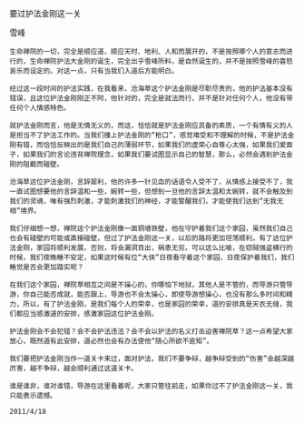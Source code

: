要过护法金刚这一关

雪峰


    生命禅院的一切，完全是顺应道，顺应天时、地利、人和而展开的，不是按照哪个人的意志而进行的，生命禅院护法大金刚的诞生，完全出乎雪峰所料，是自然诞生的，并不是按照雪峰的喜怒哀乐而设定的。对这一点，只有当我们入道后方能明白。

    经过这一段时间的护法实践，在我看来，沧海草这个护法金刚是尽职尽责的，他的护法基本没有错误，且这位护法金刚刚正不阿，他针对的，完全是就法而行，并不是针对任何个人，他没有带任何个人情感特色。

    就护法金刚而言，他是无情无义的，而这，恰恰就是护法金刚应具备的素质，一个有情有义的人是担当不了护法工作的。当我们撞上护法金刚的“枪口”，感觉难受和不理解的时候，不是护法金刚有错，而恰恰反映出的是我们自己的薄弱环节，如果我们的虚荣心自尊心太强，如果我们爱面子，如果我们的言论违背禅院理念，如果我们要试图显示自己的智慧，那么，必然会遇到护法金刚的阻截而碰壁。

    沧海草这位护法金刚，言辞犀利，他的许多一针见血的话语令人受不了，从情感上接受不了，我一直试图想要他的言辞温和一些，婉转一些，但想到一旦他的言辞太温和太婉转，就不会触及到我们的灵魂，唯有强烈刺激，才能刺激我们的神经，才能警醒我们，才能使我们达到“无我无相”境界。

    我们仔细想一想，禅院这个护法金刚像一面铜墙铁壁，他在守护着我们这个家园，虽然我们自己也会有碰壁的可能或直接碰壁，但过了护法金刚这一关，以后的路将更加坦荡顺利，有了这位护法金刚，家园将顺利发展，否则，将会漏洞百出，祸患无穷。可以这么比喻，在窃贼强盗横行的时候，我们夜晚睡不安定，如果这时候有位“大侠”日夜看守着这个家园，日夜保护着我们，我们睡觉是否会更加踏实呢？

    在我们这个家园，禅院草相互之间是不操心的，你哪怕下地狱，其他人是不管的，而导游只管导游，你自己能否成就，能否跟上，导游也不会太操心，即使导游想操心，也没有那么多时间和精力，所以，有了护法金刚，是我们每个人的荣幸，也是家园的荣幸，道的安排真是天衣无缝，我们都应当感激道的安排，感激家园这位护法金刚。

    护法金刚会不会犯错？会不会护法违法？会不会以护法的名义打击迫害禅院草？这一点希望大家放心，既然道有此安排，道必然也会有办法使他“随心所欲不逾矩”。

    我们要把护法金刚当作一道关卡来过，面对护法，我们不要争辩，越争辩受到的“伤害”会越深越厉害，越不争辩，越会顺利通过这道关卡。

    谁是谁非，谁对谁错，导游在这里看着呢，大家只管往前走，如果你过不了护法金刚这一关，我只能表示遗憾。

    2011/4/18



